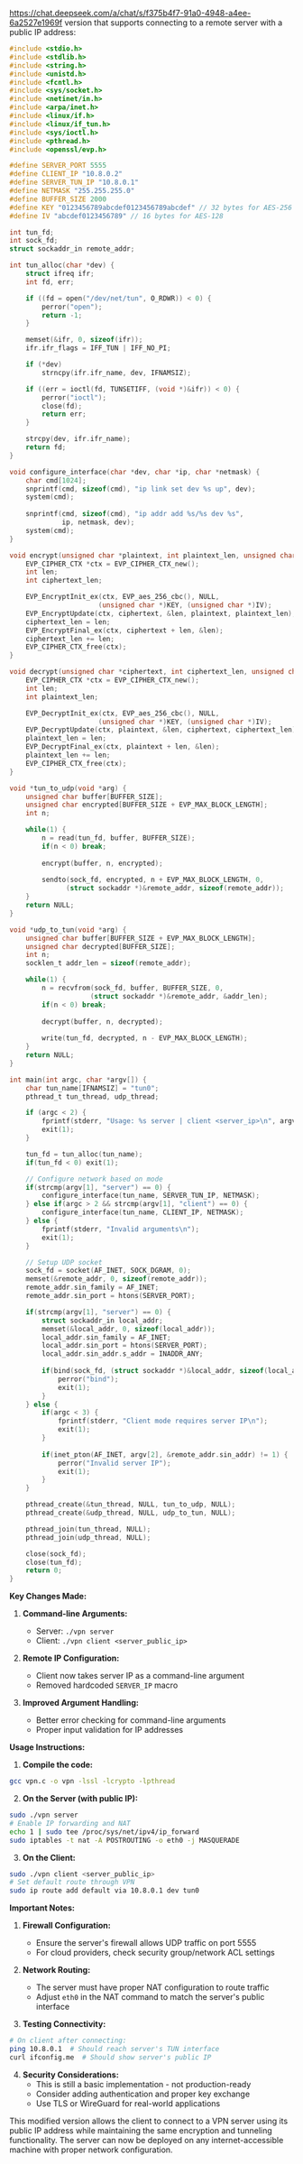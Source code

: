  https://chat.deepseek.com/a/chat/s/f375b4f7-91a0-4948-a4ee-6a2527e1969f
 version that supports connecting to a remote server with a public IP address:

```c
#include <stdio.h>
#include <stdlib.h>
#include <string.h>
#include <unistd.h>
#include <fcntl.h>
#include <sys/socket.h>
#include <netinet/in.h>
#include <arpa/inet.h>
#include <linux/if.h>
#include <linux/if_tun.h>
#include <sys/ioctl.h>
#include <pthread.h>
#include <openssl/evp.h>

#define SERVER_PORT 5555
#define CLIENT_IP "10.8.0.2"
#define SERVER_TUN_IP "10.8.0.1"
#define NETMASK "255.255.255.0"
#define BUFFER_SIZE 2000
#define KEY "0123456789abcdef0123456789abcdef" // 32 bytes for AES-256
#define IV "abcdef0123456789" // 16 bytes for AES-128

int tun_fd;
int sock_fd;
struct sockaddr_in remote_addr;

int tun_alloc(char *dev) {
    struct ifreq ifr;
    int fd, err;

    if ((fd = open("/dev/net/tun", O_RDWR)) < 0) {
        perror("open");
        return -1;
    }

    memset(&ifr, 0, sizeof(ifr));
    ifr.ifr_flags = IFF_TUN | IFF_NO_PI;

    if (*dev)
        strncpy(ifr.ifr_name, dev, IFNAMSIZ);

    if ((err = ioctl(fd, TUNSETIFF, (void *)&ifr)) < 0) {
        perror("ioctl");
        close(fd);
        return err;
    }

    strcpy(dev, ifr.ifr_name);
    return fd;
}

void configure_interface(char *dev, char *ip, char *netmask) {
    char cmd[1024];
    snprintf(cmd, sizeof(cmd), "ip link set dev %s up", dev);
    system(cmd);
    
    snprintf(cmd, sizeof(cmd), "ip addr add %s/%s dev %s",
             ip, netmask, dev);
    system(cmd);
}

void encrypt(unsigned char *plaintext, int plaintext_len, unsigned char *ciphertext) {
    EVP_CIPHER_CTX *ctx = EVP_CIPHER_CTX_new();
    int len;
    int ciphertext_len;

    EVP_EncryptInit_ex(ctx, EVP_aes_256_cbc(), NULL, 
                      (unsigned char *)KEY, (unsigned char *)IV);
    EVP_EncryptUpdate(ctx, ciphertext, &len, plaintext, plaintext_len);
    ciphertext_len = len;
    EVP_EncryptFinal_ex(ctx, ciphertext + len, &len);
    ciphertext_len += len;
    EVP_CIPHER_CTX_free(ctx);
}

void decrypt(unsigned char *ciphertext, int ciphertext_len, unsigned char *plaintext) {
    EVP_CIPHER_CTX *ctx = EVP_CIPHER_CTX_new();
    int len;
    int plaintext_len;

    EVP_DecryptInit_ex(ctx, EVP_aes_256_cbc(), NULL, 
                      (unsigned char *)KEY, (unsigned char *)IV);
    EVP_DecryptUpdate(ctx, plaintext, &len, ciphertext, ciphertext_len);
    plaintext_len = len;
    EVP_DecryptFinal_ex(ctx, plaintext + len, &len);
    plaintext_len += len;
    EVP_CIPHER_CTX_free(ctx);
}

void *tun_to_udp(void *arg) {
    unsigned char buffer[BUFFER_SIZE];
    unsigned char encrypted[BUFFER_SIZE + EVP_MAX_BLOCK_LENGTH];
    int n;

    while(1) {
        n = read(tun_fd, buffer, BUFFER_SIZE);
        if(n < 0) break;
        
        encrypt(buffer, n, encrypted);
        
        sendto(sock_fd, encrypted, n + EVP_MAX_BLOCK_LENGTH, 0,
              (struct sockaddr *)&remote_addr, sizeof(remote_addr));
    }
    return NULL;
}

void *udp_to_tun(void *arg) {
    unsigned char buffer[BUFFER_SIZE + EVP_MAX_BLOCK_LENGTH];
    unsigned char decrypted[BUFFER_SIZE];
    int n;
    socklen_t addr_len = sizeof(remote_addr);

    while(1) {
        n = recvfrom(sock_fd, buffer, BUFFER_SIZE, 0,
                    (struct sockaddr *)&remote_addr, &addr_len);
        if(n < 0) break;
        
        decrypt(buffer, n, decrypted);
        
        write(tun_fd, decrypted, n - EVP_MAX_BLOCK_LENGTH);
    }
    return NULL;
}

int main(int argc, char *argv[]) {
    char tun_name[IFNAMSIZ] = "tun0";
    pthread_t tun_thread, udp_thread;

    if (argc < 2) {
        fprintf(stderr, "Usage: %s server | client <server_ip>\n", argv[0]);
        exit(1);
    }

    tun_fd = tun_alloc(tun_name);
    if(tun_fd < 0) exit(1);

    // Configure network based on mode
    if(strcmp(argv[1], "server") == 0) {
        configure_interface(tun_name, SERVER_TUN_IP, NETMASK);
    } else if(argc > 2 && strcmp(argv[1], "client") == 0) {
        configure_interface(tun_name, CLIENT_IP, NETMASK);
    } else {
        fprintf(stderr, "Invalid arguments\n");
        exit(1);
    }

    // Setup UDP socket
    sock_fd = socket(AF_INET, SOCK_DGRAM, 0);
    memset(&remote_addr, 0, sizeof(remote_addr));
    remote_addr.sin_family = AF_INET;
    remote_addr.sin_port = htons(SERVER_PORT);

    if(strcmp(argv[1], "server") == 0) {
        struct sockaddr_in local_addr;
        memset(&local_addr, 0, sizeof(local_addr));
        local_addr.sin_family = AF_INET;
        local_addr.sin_port = htons(SERVER_PORT);
        local_addr.sin_addr.s_addr = INADDR_ANY;
        
        if(bind(sock_fd, (struct sockaddr *)&local_addr, sizeof(local_addr)) < 0) {
            perror("bind");
            exit(1);
        }
    } else {
        if(argc < 3) {
            fprintf(stderr, "Client mode requires server IP\n");
            exit(1);
        }
        
        if(inet_pton(AF_INET, argv[2], &remote_addr.sin_addr) != 1) {
            perror("Invalid server IP");
            exit(1);
        }
    }

    pthread_create(&tun_thread, NULL, tun_to_udp, NULL);
    pthread_create(&udp_thread, NULL, udp_to_tun, NULL);

    pthread_join(tun_thread, NULL);
    pthread_join(udp_thread, NULL);

    close(sock_fd);
    close(tun_fd);
    return 0;
}
```

**Key Changes Made:**

1. **Command-line Arguments:**
   - Server: `./vpn server`
   - Client: `./vpn client <server_public_ip>`

2. **Remote IP Configuration:**
   - Client now takes server IP as a command-line argument
   - Removed hardcoded `SERVER_IP` macro

3. **Improved Argument Handling:**
   - Better error checking for command-line arguments
   - Proper input validation for IP addresses

**Usage Instructions:**

1. **Compile the code:**
```bash
gcc vpn.c -o vpn -lssl -lcrypto -lpthread
```

2. **On the Server (with public IP):**
```bash
sudo ./vpn server
# Enable IP forwarding and NAT
echo 1 | sudo tee /proc/sys/net/ipv4/ip_forward
sudo iptables -t nat -A POSTROUTING -o eth0 -j MASQUERADE
```

3. **On the Client:**
```bash
sudo ./vpn client <server_public_ip>
# Set default route through VPN
sudo ip route add default via 10.8.0.1 dev tun0
```

**Important Notes:**

1. **Firewall Configuration:**
   - Ensure the server's firewall allows UDP traffic on port 5555
   - For cloud providers, check security group/network ACL settings

2. **Network Routing:**
   - The server must have proper NAT configuration to route traffic
   - Adjust `eth0` in the NAT command to match the server's public interface

3. **Testing Connectivity:**
```bash
# On client after connecting:
ping 10.8.0.1  # Should reach server's TUN interface
curl ifconfig.me  # Should show server's public IP
```

4. **Security Considerations:**
   - This is still a basic implementation - not production-ready
   - Consider adding authentication and proper key exchange
   - Use TLS or WireGuard for real-world applications

This modified version allows the client to connect to a VPN server using its public IP address while maintaining the same encryption and tunneling functionality. The server can now be deployed on any internet-accessible machine with proper network configuration.
